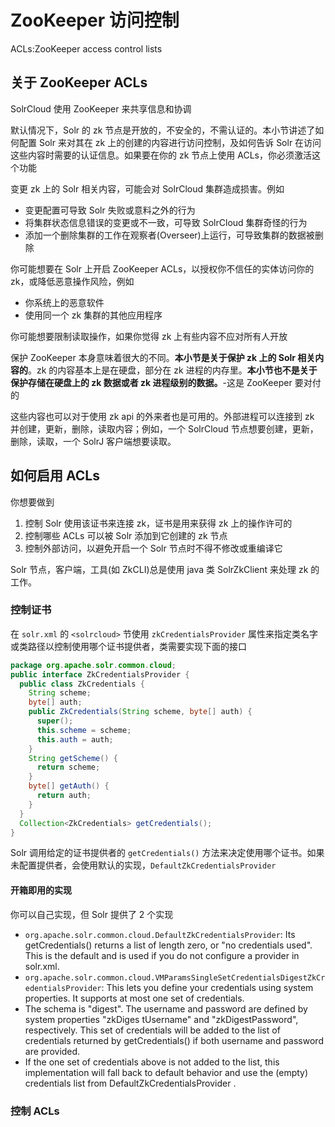# ZooKeeper 访问控制

ACLs:ZooKeeper access control lists 

## 关于 ZooKeeper ACLs

SolrCloud 使用 ZooKeeper 来共享信息和协调

默认情况下，Solr 的 zk 节点是开放的，不安全的，不需认证的。本小节讲述了如何配置 Solr 来对其在 zk 上的创建的内容进行访问控制，及如何告诉 Solr 在访问这些内容时需要的认证信息。如果要在你的 zk 节点上使用 ACLs，你必须激活这个功能

变更 zk 上的 Solr 相关内容，可能会对 SolrCloud 集群造成损害。例如

* 变更配置可导致 Solr 失败或意料之外的行为
* 将集群状态信息错误的变更或不一致，可导致 SolrCloud 集群奇怪的行为
* 添加一个删除集群的工作在观察者(Overseer)上运行，可导致集群的数据被删除

你可能想要在 Solr 上开启 ZooKeeper ACLs，以授权你不信任的实体访问你的 zk，或降低恶意操作风险，例如

* 你系统上的恶意软件
* 使用同一个 zk 集群的其他应用程序

你可能想要限制读取操作，如果你觉得 zk 上有些内容不应对所有人开放

保护 ZooKeeper 本身意味着很大的不同。**本小节是关于保护 zk 上的 Solr 相关内容的**。zk 的内容基本上是在硬盘，部分在 zk 进程的内存里。**本小节也不是关于保护存储在硬盘上的 zk 数据或者 zk 进程级别的数据。**-这是 ZooKeeper 要对付的

这些内容也可以对于使用 zk api 的外来者也是可用的。外部进程可以连接到 zk 并创建，更新，删除，读取内容；例如，一个 SolrCloud 节点想要创建，更新，删除，读取，一个 SolrJ 客户端想要读取。

## 如何启用 ACLs

你想要做到

1. 控制 Solr 使用该证书来连接 zk，证书是用来获得 zk 上的操作许可的
2. 控制哪些 ACLs 可以被 Solr 添加到它创建的 zk 节点
3. 控制外部访问，以避免开启一个 Solr 节点时不得不修改或重编译它

Solr 节点，客户端，工具(如 ZkCLI)总是使用 java 类 SolrZkClient 来处理 zk 的工作。

### 控制证书

在 `solr.xml` 的 `<solrcloud>` 节使用 `zkCredentialsProvider` 属性来指定类名字或类路径以控制使用哪个证书提供者，类需要实现下面的接口

```java
package org.apache.solr.common.cloud;
public interface ZkCredentialsProvider {
  public class ZkCredentials {
    String scheme;
    byte[] auth;
    public ZkCredentials(String scheme, byte[] auth) {
      super();
      this.scheme = scheme;
      this.auth = auth;
    }
    String getScheme() {
      return scheme;
    }
    byte[] getAuth() {
      return auth;
    }
  }
  Collection<ZkCredentials> getCredentials();
}
```

Solr 调用给定的证书提供者的 `getCredentials()` 方法来决定使用哪个证书。如果未配置提供者，会使用默认的实现，`DefaultZkCredentialsProvider` 

#### 开箱即用的实现

你可以自己实现，但 Solr 提供了 2 个实现

* `org.apache.solr.common.cloud.DefaultZkCredentialsProvider`: Its getCredentials()
returns a list of length zero, or "no credentials used". This is the default and is used if you do not configure
a provider in solr.xml.
* `org.apache.solr.common.cloud.VMParamsSingleSetCredentialsDigestZkCredentialsProvider`: This lets you define your credentials using system properties. It supports at most one set of
credentials.
 * The schema is "digest". The username and password are defined by system properties "zkDiges
tUsername" and "zkDigestPassword", respectively. This set of credentials will be added
to the list of credentials returned by getCredentials() if both username and password are provided.
 * If the one set of credentials above is not added to the list, this implementation will fall back to default behavior and use the (empty) credentials list from DefaultZkCredentialsProvider
.

### 控制 ACLs